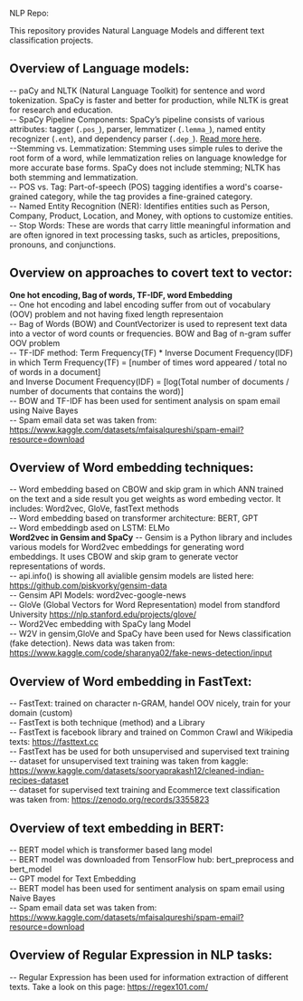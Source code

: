 NLP Repo:    

This repository provides Natural Language Models and different text classification projects.   

## Overview of Language models:      
-- paCy and NLTK (Natural Language Toolkit) for sentence and word tokenization. SpaCy is faster and better for production, while NLTK is great for research and education.  
-- SpaCy Pipeline Components: SpaCy’s pipeline consists of various attributes: tagger (`.pos_`), parser, lemmatizer (`.lemma_`), named entity recognizer (`.ent`), and dependency parser (`.dep_`). [Read more here](https://spacy.io/usage/processing-pipelines#pipelines).  
--Stemming vs. Lemmatization: Stemming uses simple rules to derive the root form of a word, while lemmatization relies on language knowledge for more accurate base forms. SpaCy does not include stemming; NLTK has both stemming and lemmatization.  
-- POS vs. Tag: Part-of-speech (POS) tagging identifies a word's coarse-grained category, while the tag provides a fine-grained category.  
-- Named Entity Recognition (NER): Identifies entities such as Person, Company, Product, Location, and Money, with options to customize entities.  
-- Stop Words: These are words that carry little meaningful information and are often ignored in text processing tasks, such as articles, prepositions, pronouns, and conjunctions.  


## Overview on approaches to covert text to vector:   
**One hot encoding, Bag of words, TF-IDF, word Embedding**   
-- One hot encoding and label encoding suffer from out of vocabulary (OOV) problem and not having fixed length representaion  
-- Bag of Words (BOW) and CountVectorizer is used to represent text data into a vector of word counts or frequencies. BOW and Bag of n-gram suffer OOV problem  
-- TF-IDF method: Term Frequency(TF) * Inverse Document Frequency(IDF) in which Term Frequency(TF) = [number of times word appeared / total no of words in a document]  
and Inverse Document Frequency(IDF) = [log(Total number of documents / number of documents that contains the word)]    
-- BOW and TF-IDF has been used for sentiment analysis on spam email using Naive Bayes  
-- Spam email data set was taken from: https://www.kaggle.com/datasets/mfaisalqureshi/spam-email?resource=download  


## Overview of Word embedding techniques:    
-- Word embedding based on CBOW and skip gram in which ANN trained on the text and a side result you get weights as word embeding vector. It includes: Word2vec, GloVe, fastText methods  
-- Word embedding based on transformer architecture: BERT, GPT  
-- Word embeddingb ased on LSTM: ELMo  
**Word2vec in Gensim and SpaCy** 
-- Gensim is a Python library and includes various models for Word2vec embeddings for generating word embeddings. It uses CBOW and skip gram to generate vector representations of words.  
-- api.info() is showing all avialible gensim models are listed here: https://github.com/piskvorky/gensim-data  
-- Gensim API Models: word2vec-google-news  
-- GloVe (Global Vectors for Word Representation) model from standford University https://nlp.stanford.edu/projects/glove/  
-- Word2Vec embedding with SpaCy lang Model  
-- W2V in gensim,GloVe and SpaCy have been used for News classification (fake detection). News data was taken from: https://www.kaggle.com/code/sharanya02/fake-news-detection/input     

## Overview of Word embedding in FastText:     
-- FastText: trained on character n-GRAM, handel OOV nicely, train for your domain (custom)    
-- FastText is both technique (method) and a Library     
-- FastText is facebook library and trained on Common Crawl and Wikipedia texts: https://fasttext.cc     
-- FastText has be used for both unsupervised and supervised text training     
-- dataset for unsupervised text training was taken from kaggle: https://www.kaggle.com/datasets/sooryaprakash12/cleaned-indian-recipes-dataset  
-- dataset for supervised text training and Ecommerce text classification was taken from: https://zenodo.org/records/3355823  


## Overview of text embedding in BERT:   
-- BERT model which is transformer based lang model  
-- BERT model was downloaded from TensorFlow hub: bert_preprocess and bert_model  
-- GPT model for Text Embedding    
-- BERT model has been used for sentiment analysis on spam email using Naive Bayes    
-- Spam email data set was taken from: https://www.kaggle.com/datasets/mfaisalqureshi/spam-email?resource=download    

## Overview of Regular Expression in NLP tasks:  
-- Regular Expression  has been used for information extraction of different texts. Take a look on this page: https://regex101.com/  



